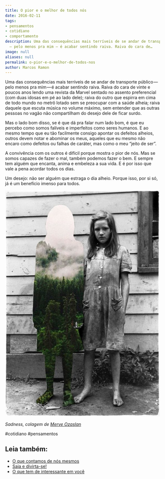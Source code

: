 ```yaml
---
title: O pior e o melhor de todos nós
date: 2016-02-11
tags:
- pensamentos
- cotidiano
- comportamento
description: Uma das consequências mais terríveis de se andar de transporte público
  — pelo menos pra mim — é acabar sentindo raiva. Raiva do cara de…
image: null
aliases: null
permalink: o-pior-e-o-melhor-de-todos-nos
author: Marcos Ramon
---
```

Uma das consequências mais terríveis de se andar de transporte público — pelo menos pra mim — é acabar sentindo raiva. Raiva do cara de vinte e poucos anos lendo uma revista da Marvel sentado no assento preferencial (com duas idosas em pé ao lado dele); raiva do outro que espirra em cima de todo mundo no metrô lotado sem se preocupar com a saúde alheia; raiva daquele que escuta música no volume máximo, sem entender que as outras pessoas no vagão não compartilham do desejo dele de ficar surdo.

Mas o lado bom disso, se é que dá pra falar num lado bom, é que eu percebo como somos falíveis e imperfeitos como seres humanos. E ao mesmo tempo que eu tão facilmente consigo apontar os defeitos alheios, outros devem notar e abominar os meus, aqueles que eu mesmo não encaro como defeitos ou falhas de caráter, mas como o meu “jeito de ser”.

A convivência com os outros é difícil porque mostra o pior de nós. Mas se somos capazes de fazer o mal, também podemos fazer o bem. E sempre tem alguém que encanta, anima e embeleza a sua vida. E é por isso que vale a pena acordar todos os dias.

Um desejo: não ser alguém que estraga o dia alheio. Porque isso, por si só, já é um benefício imenso para todos.

<img src="/assets/img/o-pior-e-o-melhor-de-todos nós-medium.jpg">

_Sadness, colagem de_ [_Merve Ozaslan_](https://br.pinterest.com/merveozaslan/collge/)


#cotidiano #pensamentos<div class="leia-tambem" markdown="1">
## Leia também:

- <a href="/o-que-contamos-de-nos-mesmos">O que contamos de nós mesmos</a>
- <a href="/saia-e-divirta-se">Saia e divirta-se!</a>
- <a href="/o-que-tem-de-interessante-em-voce">O que tem de interessante em você</a>
</div>